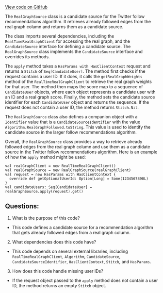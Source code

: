 [View code on GitHub](https://github.com/misbahsy/the-algorithm/follow-recommendations-service/common/src/main/scala/com/twitter/follow_recommendations/common/candidate_sources/real_graph/RealGraphSource.scala)

The `RealGraphSource` class is a candidate source for the Twitter follow recommendations algorithm. It retrieves already followed edges from the real graph column and returns them as a candidate source. 

The class imports several dependencies, including the `RealTimeRealGraphClient` for accessing the real graph, and the `CandidateSource` interface for defining a candidate source. The `RealGraphSource` class implements the `CandidateSource` interface and overrides its methods. 

The `apply` method takes a `HasParams with HasClientContext` request and returns a `Stitch` of `Seq[CandidateUser]`. The method first checks if the request contains a user ID. If it does, it calls the `getRealGraphWeights` method of the `RealTimeRealGraphClient` to retrieve the real graph weights for that user. The method then maps the score map to a sequence of `CandidateUser` objects, where each object represents a candidate user with an ID and a real graph score. Finally, the method sets the candidate source identifier for each `CandidateUser` object and returns the sequence. If the request does not contain a user ID, the method returns `Stitch.Nil`.

The `RealGraphSource` class also defines a companion object with a `Identifier` value that is a `CandidateSourceIdentifier` with the value `Algorithm.RealGraphFollowed.toString`. This value is used to identify the candidate source in the larger follow recommendations algorithm.

Overall, the `RealGraphSource` class provides a way to retrieve already followed edges from the real graph column and use them as a candidate source in the Twitter follow recommendations algorithm. Here is an example of how the `apply` method might be used:

```
val realGraphClient = new RealTimeRealGraphClient()
val realGraphSource = new RealGraphSource(realGraphClient)
val request = new HasParams with HasClientContext {
  override def getOptionalUserId: Option[Long] = Some(1234567890L)
}
val candidateUsers: Seq[CandidateUser] = realGraphSource.apply(request).get()
```
## Questions: 
 1. What is the purpose of this code?
- This code defines a candidate source for a recommendation algorithm that gets already followed edges from a real graph column.

2. What dependencies does this code have?
- This code depends on several external libraries, including `RealTimeRealGraphClient`, `Algorithm`, `CandidateSource`, `CandidateSourceIdentifier`, `HasClientContext`, `Stitch`, and `HasParams`.

3. How does this code handle missing user IDs?
- If the request object passed to the `apply` method does not contain a user ID, the method returns an empty `Stitch` object.